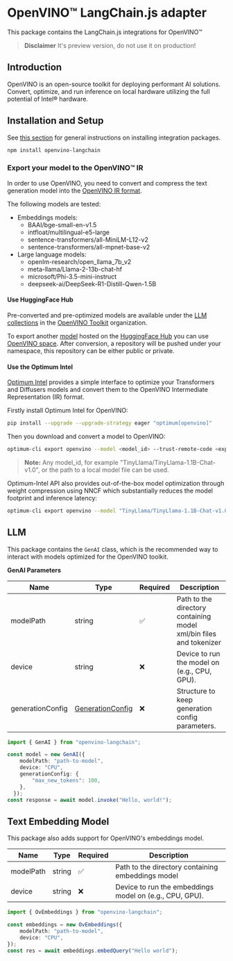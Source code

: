 # OpenVINO™ LangChain.js adapter

This package contains the LangChain.js integrations for OpenVINO™

> **Disclaimer**
> It's preview version, do not use it on production!

## Introduction

OpenVINO is an open-source toolkit for deploying performant AI solutions. Convert, optimize, and run inference on local hardware utilizing the full potential of Intel® hardware.

## Installation and Setup

See [this section](https://js.langchain.com/docs/how_to/installation#installing-integration-packages) for general instructions on installing integration packages.

```bash
npm install openvino-langchain
```

### Export your model to the OpenVINO™ IR

In order to use OpenVINO, you need to convert and compress the text generation model into the [OpenVINO IR format](https://docs.openvino.ai/2025/documentation/openvino-ir-format.html).

The following models are tested:
  * Embeddings models:
    - BAAI/bge-small-en-v1.5
    - intfloat/multilingual-e5-large
    - sentence-transformers/all-MiniLM-L12-v2
    - sentence-transformers/all-mpnet-base-v2
  * Large language models:  
    - openlm-research/open_llama_7b_v2
    - meta-llama/Llama-2-13b-chat-hf
    - microsoft/Phi-3.5-mini-instruct
    - deepseek-ai/DeepSeek-R1-Distill-Qwen-1.5B

#### Use HuggingFace Hub

Pre-converted and pre-optimized models are available under the [LLM collections](https://huggingface.co/collections/OpenVINO/llm-6687aaa2abca3bbcec71a9bd) in the [OpenVINO Toolkit](https://huggingface.co/OpenVINO) organization.

To export another [model](https://huggingface.co/docs/optimum/main/en/intel/openvino/models) hosted on the [HuggingFace Hub](https://huggingface.co/models) you can use [OpenVINO space](https://huggingface.co/spaces/echarlaix/openvino-export). After conversion, a repository will be pushed under your namespace, this repository can be either public or private.

#### Use the Optimum Intel

[Optimum Intel](https://github.com/huggingface/optimum-intel) provides a simple interface to optimize your Transformers and Diffusers models and convert them to the OpenVINO Intermediate Representation (IR) format.

Firstly install Optimum Intel for OpenVINO:

```bash
pip install --upgrade --upgrade-strategy eager "optimum[openvino]"
```

Then you download and convert a model to OpenVINO:

```bash
optimum-cli export openvino --model <model_id> --trust-remote-code <exported_model_name>
```
> **Note:** Any model_id, for example "TinyLlama/TinyLlama-1.1B-Chat-v1.0", or the path to a local model file can be used.

Optimum-Intel API also provides out-of-the-box model optimization through weight compression using NNCF which substantially reduces the model footprint and inference latency:

```bash
optimum-cli export openvino --model "TinyLlama/TinyLlama-1.1B-Chat-v1.0" --weight-format int4 --trust-remote-code "TinyLlama-1.1B-Chat-v1.0"
```

## LLM

This package contains the `GenAI` class, which is the recommended way to interact with models optimized for the OpenVINO toolkit.

**GenAI Parameters**

| Name  | Type | Required | Description |
| ----- | ---- |--------- | ----------- |
| modelPath | string | ✅ | Path to the directory containing model xml/bin files and tokenizer |
| device | string | ❌ | Device to run the model on (e.g., CPU, GPU). |
| generationConfig | [GenerationConfig](https://github.com/openvinotoolkit/openvino.genai/blob/master/src/js/lib/utils.ts#L107-L110) | ❌ | Structure to keep generation config parameters. |

```typescript
import { GenAI } from "openvino-langchain";

const model = new GenAI({
    modelPath: "path-to-model",
    device: "CPU",
    generationConfig: {
        "max_new_tokens": 100,
    },
  });
const response = await model.invoke("Hello, world!");
```

## Text Embedding Model

This package also adds support for OpenVINO's embeddings model.

| Name  | Type | Required | Description |
| ----- | ---- |--------- | ----------- |
| modelPath | string | ✅ | Path to the directory containing embeddings model |
| device | string | ❌ | Device to run the embeddings model on (e.g., CPU, GPU). |

```typescript
import { OvEmbeddings } from "openvino-langchain";

const embeddings = new OvEmbeddings({
    modelPath: "path-to-model",
    device: "CPU",
});
const res = await embeddings.embedQuery("Hello world");
```
